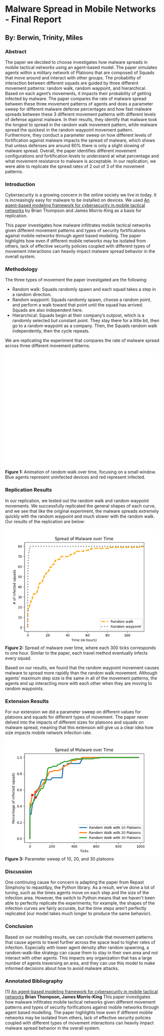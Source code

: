 # Malware Spread in Mobile Networks - Final Report

## By: Berwin, Trinity, Miles

### Abstract

The paper we decided to choose investigates how malware spreads in mobile tactical networks using an agent-based model. The paper simulates agents within a military network of Platoons that are composed of Squads that move around and interact with other groups. The probability of interaction between different squads are guided by three different movement patterns: random walk, random waypoint, and hierarchical. Based on each agent’s movements, it impacts their probability of getting infected by malware. The paper compares the rate of malware spread between these three movement patterns of agents and does a parameter sweep for different malware defense percentages and how fast malware spreads between these 3 different movement patterns with different levels of defense against malware. In their results, they identify that malware took the longest to spread in the random walk movement pattern, while malware spread the quickest in the random waypoint movement pattern. Furthermore, they conduct a parameter sweep on how different levels of fortification against malware impacts the spread of malware, which shows that unless defenses are around 80% there is only a slight slowing of malware spread. Overall, the paper identifies different movement configurations and fortification levels to understand at what percentage and what movement resistance to malware is acceptable. In our replication, we were able to replicate the spread rates of 2 out of 3 of the movement patterns.

### Introduction

Cybersecurity is a growing concern in the online society we live in today. It is increasingly easy for malware to be installed on devices. We used [An agent-based modeling framework for cybersecurity in mobile tactical networks](https://journals.sagepub.com/doi/10.1177/1548512917738858) by Brian Thompson and James Morris-King as a basis for replication.

This paper investigates how malware infiltrates mobile tactical networks given different movement patterns and types of security fortifications against mobile networks through agent based modeling. The paper highlights how even if different mobile networks may be isolated from others, lack of effective security policies coupled with different types of movement interactions can heavily impact malware spread behavior in the overall system.

### Methodology

The three types of movement the paper investigated are the following:

- Random walk: Squads randomly spawn and each squad takes a step in a random direction.
- Random waypoint: Squads randomly spawn, choose a random point, and perform a walk toward that point until the squad has arrived. Squads are also independent here.
- Hierarchical: Squads begin at their company’s outpost, which is a randomly selected but constant point. They stay there for a little bit, then go to a random waypoint as a company. Then, the Squads random walk independently, then the cycle repeats.

We are replicating the experiment that compares the rate of malware spread across three different movement patterns.

![Random Walk Gif](img/walk.gif)
**Figure 1:** Animation of random walk over time, focusing on a small window. Blue agents represent uninfected devices and red represent infected.

<!-- ![](img/malware_spread.jpeg) -->

### Replication Results

In our replication, we tested out the random walk and random waypoint movements. We successfully replicated the general shapes of each curve, and we see that like the original experiment, the malware spreads extremely quickly with the random waypoint and much slower with the random walk. Our results of the replication are below:

![](img/replication.png)
**Figure 2:** Spread of malware over time, where each 300 ticks corresponds to one hour. Similar to the paper, each travel method eventually infects every squad.

Based on our results, we found that the random waypoint movement causes malware to spread more rapidly than the random walk movement. Although agents’ maximum step size is the same in all of the movement patterns, the agents end up interacting more with each other when they are moving to random waypoints.

### Extension Results

For our extension we did a parameter sweep on different values for platoons and squads for different types of movement. The paper never delved into the impacts of different sizes for platoons and squads on malware spread, meaning that this extension will give us a clear idea how size impacts mobile network infection rate.

![](img/random_waypoint_sweep.png)
**Figure 3:** Parameter sweep of 10, 20, and 30 platoons 

### Discussion

One continuing cause for concern is adapting the paper from Repast Simphony to repast4py, the Python library. As a result, we’ve done a lot of tuning, such as the times agents move on each step and the size of the infection area. However, the switch to Python means that we haven't been able to perfectly replicate the experiments; for example, the shapes of the infection curves are fairly accurate, but the time steps aren't perfectly replicated (our model takes much longer to produce the same behavior).

### Conclusion
Based on our modeling results, we can conclude that movement patterns that cause agents to travel further across the space lead to higher rates of infection. Especially with lower agent density after random spawning, a random-walk-like strategy can cause them to stay in their own area and not interact with other agents. This impacts any organization that has a large number of agents traversing an area, and they can use this model to make informed decisions about how to avoid malware attacks.

### Annotated Bibliography

[1] [An agent-based modeling framework for cybersecurity in mobile tactical networks](https://journals.sagepub.com/doi/10.1177/1548512917738858) **Brian Thompson, James Morris-King**
This paper investigates how malware infiltrates mobile tactical networks given different movement patterns and types of security forifications against mobile networks through agent based modelling. The paper highlights how even if different mobile networks may be isolated from others, lack of effective security policies coupled with different types of movement interactions can heavily impact malware spread behavior in the overall system.
